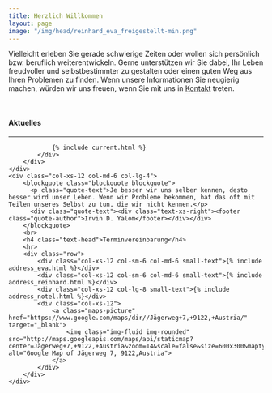 ```yaml
---
title: Herzlich Willkommen
layout: page
image: "/img/head/reinhard_eva_freigestellt-min.png"
---
```


<div class="row">
	<div class="col-xs-12 col-md-6 col-lg-8">
		<p class="lead">
		Vielleicht erleben Sie gerade schwierige Zeiten oder wollen sich persönlich bzw. beruflich weiterentwickeln. Gerne unterstützen wir Sie dabei, Ihr Leben freudvoller und selbstbestimmter zu gestalten oder einen guten Weg aus Ihren Problemen zu finden.
		Wenn unsere Informationen Sie neugierig machen, würden wir uns freuen, wenn Sie mit uns in <a href="/pages/kontakt">Kontakt</a> treten. 
		</p>
		<br>
		<div class="row">
			<div class="col-xs-12 col-lg-9">
				<h4 id="aktuelles" class="text-head">Aktuelles</h4>
				<hr>

				{% include current.html %}
			</div>
		</div>
	</div>
	<div class="col-xs-12 col-md-6 col-lg-4">
		<blockquote class="blockquote blockquote">
		  <p class="quote-text">Je besser wir uns selber kennen, desto besser wird unser Leben. Wenn wir Probleme bekommen, hat das oft mit Teilen unseres Selbst zu tun, die wir nicht kennen.</p>
		  <div class="quote-text"><div class="text-xs-right"><footer class="quote-author">Irvin D. Yalom</footer></div></div>
		</blockquote>
		<br>
		<h4 class="text-head">Terminvereinbarung</h4>
		<hr>
		<div class="row">
			<div class="col-xs-12 col-sm-6 col-md-6 small-text">{% include address_eva.html %}</div>
			<div class="col-xs-12 col-sm-6 col-md-6 small-text">{% include address_reinhard.html %}</div>
			<div class="col-xs-12 col-lg-8 small-text">{% include address_notel.html %}</div>
			<div class="col-xs-12">
				<a class="maps-picture" href="https://www.google.com/maps/dir//Jägerweg+7,+9122,+Austria/" target="_blank">
					<img class="img-fluid img-rounded" src="http://maps.googleapis.com/maps/api/staticmap?center=Jägerweg+7,+9122,+Austria&zoom=14&scale=false&size=600x300&maptype=roadmap&format=png&visual_refresh=true&markers=size:mid%7Ccolor:red%7Clabel:1%7CJägerweg+7,+9122,+Austria" alt="Google Map of Jägerweg 7, 9122,Austria">
				</a>
			</div>
		</div>
	</div>
</div>
